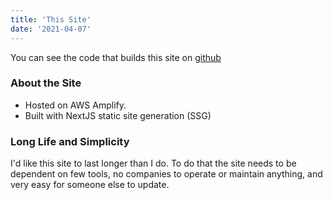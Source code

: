 ```yaml
---
title: 'This Site'
date: '2021-04-07'
---
```


You can see the code that builds this site on [github](https://github.com/letsbelopez/davidql.com) 

### About the Site

- Hosted on AWS Amplify.
- Built with NextJS static site generation (SSG)

### Long Life and Simplicity

I'd like this site to last longer than I do. To do that the site needs to be dependent on few tools, no companies to operate or maintain anything, and very easy for someone else to update.
